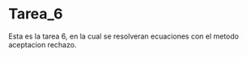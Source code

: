 # Tarea_6
Esta es la tarea 6, en la cual se resolveran ecuaciones con el metodo aceptacion rechazo.
